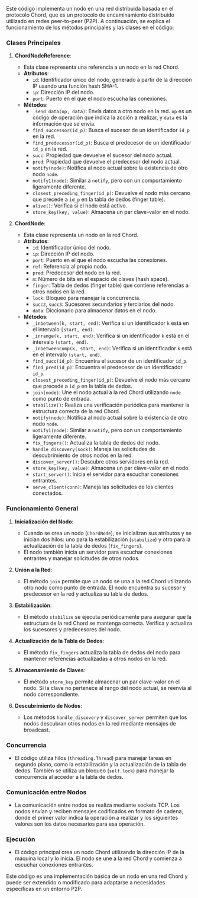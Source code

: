 Este código implementa un nodo en una red distribuida basada en el protocolo Chord, que es un protocolo de encaminamiento distribuido utilizado en redes peer-to-peer (P2P). A continuación, se explica el funcionamiento de los métodos principales y las clases en el código:

### Clases Principales

1. **ChordNodeReference**:
   - Esta clase representa una referencia a un nodo en la red Chord.
   - **Atributos**:
     - `id`: Identificador único del nodo, generado a partir de la dirección IP usando una función hash SHA-1.
     - `ip`: Dirección IP del nodo.
     - `port`: Puerto en el que el nodo escucha las conexiones.
   - **Métodos**:
     - `_send_data(op, data)`: Envía datos a otro nodo en la red. `op` es un código de operación que indica la acción a realizar, y `data` es la información que se envía.
     - `find_successor(id_p)`: Busca el sucesor de un identificador `id_p` en la red.
     - `find_predecessor(id_p)`: Busca el predecesor de un identificador `id_p` en la red.
     - `succ`: Propiedad que devuelve el sucesor del nodo actual.
     - `pred`: Propiedad que devuelve el predecesor del nodo actual.
     - `notify(node)`: Notifica al nodo actual sobre la existencia de otro nodo `node`.
     - `notify1(node)`: Similar a `notify`, pero con un comportamiento ligeramente diferente.
     - `closest_preceding_finger(id_p)`: Devuelve el nodo más cercano que precede a `id_p` en la tabla de dedos (finger table).
     - `alive()`: Verifica si el nodo está activo.
     - `store_key(key, value)`: Almacena un par clave-valor en el nodo.

2. **ChordNode**:
   - Esta clase representa un nodo en la red Chord.
   - **Atributos**:
     - `id`: Identificador único del nodo.
     - `ip`: Dirección IP del nodo.
     - `port`: Puerto en el que el nodo escucha las conexiones.
     - `ref`: Referencia al propio nodo.
     - `pred`: Predecesor del nodo en la red.
     - `m`: Número de bits en el espacio de claves (hash space).
     - `finger`: Tabla de dedos (finger table) que contiene referencias a otros nodos en la red.
     - `lock`: Bloqueo para manejar la concurrencia.
     - `succ2`, `succ3`: Sucesores secundarios y terciarios del nodo.
     - `data`: Diccionario para almacenar datos en el nodo.
   - **Métodos**:
     - `_inbetween(k, start, end)`: Verifica si un identificador `k` está en el intervalo `[start, end)`.
     - `_inrange(k, start, end)`: Verifica si un identificador `k` está en el intervalo `(start, end)`.
     - `_inbetweencomp(k, start, end)`: Verifica si un identificador `k` está en el intervalo `(start, end]`.
     - `find_succ(id_p)`: Encuentra el sucesor de un identificador `id_p`.
     - `find_pred(id_p)`: Encuentra el predecesor de un identificador `id_p`.
     - `closest_preceding_finger(id_p)`: Devuelve el nodo más cercano que precede a `id_p` en la tabla de dedos.
     - `join(node)`: Une el nodo actual a la red Chord utilizando `node` como punto de entrada.
     - `stabilize()`: Realiza una verificación periódica para mantener la estructura correcta de la red Chord.
     - `notify(node)`: Notifica al nodo actual sobre la existencia de otro nodo `node`.
     - `notify1(node)`: Similar a `notify`, pero con un comportamiento ligeramente diferente.
     - `fix_fingers()`: Actualiza la tabla de dedos del nodo.
     - `handle_discovery(sock)`: Maneja las solicitudes de descubrimiento de otros nodos en la red.
     - `discover_server()`: Descubre otros servidores en la red.
     - `store_key(key, value)`: Almacena un par clave-valor en el nodo.
     - `start_server()`: Inicia el servidor para escuchar conexiones entrantes.
     - `serve_client(conn)`: Maneja las solicitudes de los clientes conectados.

### Funcionamiento General

1. **Inicialización del Nodo**:
   - Cuando se crea un nodo (`ChordNode`), se inicializan sus atributos y se inician dos hilos: uno para la estabilización (`stabilize`) y otro para la actualización de la tabla de dedos (`fix_fingers`).
   - El nodo también inicia un servidor para escuchar conexiones entrantes y manejar solicitudes de otros nodos.

2. **Unión a la Red**:
   - El método `join` permite que un nodo se una a la red Chord utilizando otro nodo como punto de entrada. El nodo encuentra su sucesor y predecesor en la red y actualiza su tabla de dedos.

3. **Estabilización**:
   - El método `stabilize` se ejecuta periódicamente para asegurar que la estructura de la red Chord se mantenga correcta. Verifica y actualiza los sucesores y predecesores del nodo.

4. **Actualización de la Tabla de Dedos**:
   - El método `fix_fingers` actualiza la tabla de dedos del nodo para mantener referencias actualizadas a otros nodos en la red.

5. **Almacenamiento de Claves**:
   - El método `store_key` permite almacenar un par clave-valor en el nodo. Si la clave no pertenece al rango del nodo actual, se reenvía al nodo correspondiente.

6. **Descubrimiento de Nodos**:
   - Los métodos `handle_discovery` y `discover_server` permiten que los nodos descubran otros nodos en la red mediante mensajes de broadcast.

### Concurrencia

- El código utiliza hilos (`threading.Thread`) para manejar tareas en segundo plano, como la estabilización y la actualización de la tabla de dedos. También se utiliza un bloqueo (`self.lock`) para manejar la concurrencia al acceder a la tabla de dedos.

### Comunicación entre Nodos

- La comunicación entre nodos se realiza mediante sockets TCP. Los nodos envían y reciben mensajes codificados en formato de cadena, donde el primer valor indica la operación a realizar y los siguientes valores son los datos necesarios para esa operación.

### Ejecución

- El código principal crea un nodo Chord utilizando la dirección IP de la máquina local y lo inicia. El nodo se une a la red Chord y comienza a escuchar conexiones entrantes.

Este código es una implementación básica de un nodo en una red Chord y puede ser extendido o modificado para adaptarse a necesidades específicas en un entorno P2P.